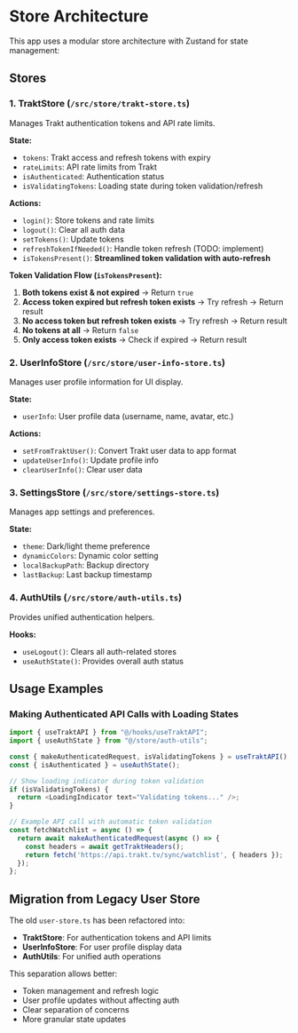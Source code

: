 # Store Architecture

This app uses a modular store architecture with Zustand for state management:

## Stores

### 1. TraktStore (`/src/store/trakt-store.ts`)
Manages Trakt authentication tokens and API rate limits.

**State:**
- `tokens`: Trakt access and refresh tokens with expiry
- `rateLimits`: API rate limits from Trakt
- `isAuthenticated`: Authentication status
- `isValidatingTokens`: Loading state during token validation/refresh

**Actions:**
- `login()`: Store tokens and rate limits
- `logout()`: Clear all auth data
- `setTokens()`: Update tokens
- `refreshTokenIfNeeded()`: Handle token refresh (TODO: implement)
- `isTokensPresent()`: **Streamlined token validation with auto-refresh**

**Token Validation Flow (`isTokensPresent`):**
1. **Both tokens exist & not expired** → Return `true`
2. **Access token expired but refresh token exists** → Try refresh → Return result
3. **No access token but refresh token exists** → Try refresh → Return result
4. **No tokens at all** → Return `false`
5. **Only access token exists** → Check if expired → Return result

### 2. UserInfoStore (`/src/store/user-info-store.ts`)
Manages user profile information for UI display.

**State:**
- `userInfo`: User profile data (username, name, avatar, etc.)

**Actions:**
- `setFromTraktUser()`: Convert Trakt user data to app format
- `updateUserInfo()`: Update profile info
- `clearUserInfo()`: Clear user data

### 3. SettingsStore (`/src/store/settings-store.ts`)
Manages app settings and preferences.

**State:**
- `theme`: Dark/light theme preference
- `dynamicColors`: Dynamic color setting
- `localBackupPath`: Backup directory
- `lastBackup`: Last backup timestamp

### 4. AuthUtils (`/src/store/auth-utils.ts`)
Provides unified authentication helpers.

**Hooks:**
- `useLogout()`: Clears all auth-related stores
- `useAuthState()`: Provides overall auth status

## Usage Examples

### Making Authenticated API Calls with Loading States
```typescript
import { useTraktAPI } from "@/hooks/useTraktAPI";
import { useAuthState } from "@/store/auth-utils";

const { makeAuthenticatedRequest, isValidatingTokens } = useTraktAPI();
const { isAuthenticated } = useAuthState();

// Show loading indicator during token validation
if (isValidatingTokens) {
  return <LoadingIndicator text="Validating tokens..." />;
}

// Example API call with automatic token validation
const fetchWatchlist = async () => {
  return await makeAuthenticatedRequest(async () => {
    const headers = await getTraktHeaders();
    return fetch('https://api.trakt.tv/sync/watchlist', { headers });
  });
};
```

## Migration from Legacy User Store

The old `user-store.ts` has been refactored into:
- **TraktStore**: For authentication tokens and API limits
- **UserInfoStore**: For user profile display data
- **AuthUtils**: For unified auth operations

This separation allows better:
- Token management and refresh logic
- User profile updates without affecting auth
- Clear separation of concerns
- More granular state updates
